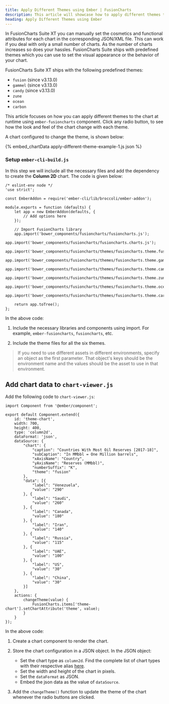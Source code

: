 ```yaml
---
title: Apply Different Themes using Ember | FusionCharts
description: This article will showcase how to apply different themes to the chart at runtime.
heading: Apply Different Themes using Ember
---
```


In FusionCharts Suite XT you can manually set the cosmetics and functional attributes for each chart in the corresponding JSON/XML file. This can work if you deal with only a small number of charts. As the number of charts increases so does your hassles. FusionCharts Suite ships with predefined themes which you can use to set the visual appearance or the behavior of your chart.

FusionCharts Suite XT ships with the following predefined themes:

* `fusion` (since v3.13.0)
* `gammel` (since v3.13.0)
* `candy` (since v3.13.0)
* `zune`
* `ocean`
* `carbon`

This article focuses on how you can apply different themes to the chart at runtime using `ember-fusioncharts` component. Click any radio button, to see how the look and feel of the chart change with each theme.

A chart configured to change the theme, is shown below:

{% embed_chartData apply-different-theme-example-1.js json %}

### Setup `ember-cli-build.js`

In this step we will include all the necessary files and add the dependency to create the **Column 2D** chart. The code is given below:

```
/* eslint-env node */
'use strict';

const EmberAddon = require('ember-cli/lib/broccoli/ember-addon');

module.exports = function (defaults) {
    let app = new EmberAddon(defaults, {
        // Add options here
    });

    // Import FusionCharts library
    app.import('bower_components/fusioncharts/fusioncharts.js');
    app.import('bower_components/fusioncharts/fusioncharts.charts.js');    
    app.import('bower_components/fusioncharts/themes/fusioncharts.theme.fusion.js');
    app.import('bower_components/fusioncharts/themes/fusioncharts.theme.gammel.js');
    app.import('bower_components/fusioncharts/themes/fusioncharts.theme.candy.js');
    app.import('bower_components/fusioncharts/themes/fusioncharts.theme.zune.js');
    app.import('bower_components/fusioncharts/themes/fusioncharts.theme.ocean.js');
    app.import('bower_components/fusioncharts/themes/fusioncharts.theme.carbon.js');    

    return app.toTree();
};
```

In the above code:

1. Include the necessary libraries and components using import. For example, `ember-fusioncharts`, `fusioncharts`, etc.

2. Include the theme files for all the six themes.

> If you need to use different assets in different environments, specify an object as the first parameter. That object's keys should be the environment name and the values should be the asset to use in that environment.

## Add chart data to `chart-viewer.js`

Add the following code to `chart-viewer.js`:

```
import Component from '@ember/component';

export default Component.extend({    
    id: 'theme-chart',    
    width: 700,
    height: 400,
    type: 'column2d',
    dataFormat: 'json',
    dataSource: {
        "chart": {
            "caption": "Countries With Most Oil Reserves [2017-18]",
            "subCaption": "In MMbbl = One Million barrels",
            "xAxisName": "Country",
            "yAxisName": "Reserves (MMbbl)",
            "numberSuffix": "K",
            "theme": "fusion"
        },
        "data": [{
            "label": "Venezuela",
            "value": "290"
        }, {
            "label": "Saudi",
            "value": "260"
        }, {
            "label": "Canada",
            "value": "180"
        }, {
            "label": "Iran",
            "value": "140"
        }, {
            "label": "Russia",
            "value": "115"
        }, {
            "label": "UAE",
            "value": "100"
        }, {
            "label": "US",
            "value": "30"
        }, {
            "label": "China",
            "value": "30"
        }]
    },        
    actions: {
        changeTheme(value) {
            FusionCharts.items['theme-chart'].setChartAttribute('theme', value);
        }        
    }    
});
```

In the above code:

1. Create a chart component to render the chart.

2. Store the chart configuration in a JSON object. In the JSON object:
    * Set the chart type as `column2d`. Find the complete list of chart types with their respective alias [here](https://www.fusioncharts.com/dev/chart-guide/list-of-charts).
    * Set the width and height of the chart in pixels. 
    * Set the `dataFormat` as JSON.
    * Embed the json data as the value of `dataSource`.

3. Add the `changeTheme()` function to update the theme of the chart whenever the radio buttons are clicked.
